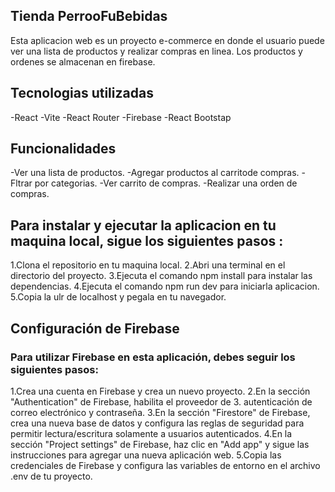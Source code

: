 ## Tienda PerrooFuBebidas
Esta aplicacion web es un proyecto e-commerce en donde el usuario puede ver una lista de productos y realizar compras en linea. Los productos y ordenes se almacenan en firebase.

## Tecnologias utilizadas
-React
-Vite
-React Router
-Firebase
-React Bootstap

## Funcionalidades

-Ver una lista de productos.
-Agregar productos al carritode compras.
-Fltrar por categorias.
-Ver carrito de compras.
-Realizar una orden de compras.

##

## Para instalar y ejecutar la aplicacion en tu maquina local, sigue los siguientes pasos :

1.Clona el repositorio en tu maquina local.
2.Abri una terminal en  el directorio del proyecto.
3.Ejecuta el comando npm install para instalar las dependencias.
4.Ejecuta el comando npm  run dev para iniciarla aplicacion.
5.Copia la ulr  de localhost y pegala en tu navegador.


## Configuración de Firebase
### Para utilizar Firebase en esta aplicación, debes seguir los siguientes pasos:

1.Crea una cuenta en Firebase y crea un nuevo proyecto.
2.En la sección "Authentication" de Firebase, habilita el proveedor de 3. autenticación de correo electrónico y contraseña.
3.En la sección "Firestore" de Firebase, crea una nueva base de datos y configura las reglas de seguridad para permitir lectura/escritura solamente a usuarios autenticados.
4.En la sección "Project settings" de Firebase, haz clic en "Add app" y sigue las instrucciones para agregar una nueva aplicación web.
5.Copia las credenciales de Firebase y configura las variables de entorno en el archivo .env de tu proyecto.